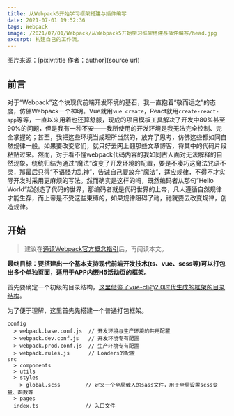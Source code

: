 ```yaml
---
title: 从Webpack5开始学习框架搭建与插件编写
date: 2021-07-01 19:52:36
tags: Webpack
image: /2021/07/01/Webpack/从Webpack5开始学习框架搭建与插件编写/head.jpg
excerpt: 构建自己的工作流。
---
```


图片来源：[pixiv:title 作者：author](source url)

## 前言

对于“Webpack”这个块现代前端开发环境的基石，我一直抱着“敬而远之”的态度，仿佛Webpack一个神明。Vue就用`vue create`，React就用`create-react-app`等等，一直以来用着也还算舒服，现成的项目模板工具解决了开发中80%甚至90%的问题，但是我有一种不安——我所使用的开发环境是我无法完全控制、完全掌握的；甚至，我把这些环境当成理所当然的，放弃了思考，仿佛这些都如同自然规律一般。如果要改变它们，就只好去网上翻那些文章博客，将其中的代码片段粘贴过来。然而，对于看不懂webpack代码内容的我如同古人面对无法解释的自然现象，统统归结为通过“魔法”改变了开发环境的配置，要是不凑巧这魔法咒语不灵，那最后只得“不语怪力乱神”，告诫自己要放弃“魔法”，适应规律，不得不才实际开发时采用更麻烦的写法。然而确实是这样的吗，既然编码者从那句“Hello World”起创造了代码的世界，那编码者就是代码世界的上帝，凡人遵循自然规律才能生存，而上帝是不受这些束缚的，如果规律阻碍了祂，祂就要去改变规律，创造规律。

## 开始

> 建议在[通读Webpack官方概念指引](https://webpack.docschina.org/concepts/)后，再阅读本文。

**最终目标：要搭建出一个基本支持现代前端开发技术(ts、vue、scss等)可以打包出多个单独页面，适用于APP内嵌H5活动页的框架。**

首先要确定一个初级的目录结构，这里借鉴了vue-cli@2.0时代生成的框架的目录结构。

为了便于理解，这里首先先搭建一个普通打包框架。

```
config
  > webpack.base.conf.js  // 开发环境与生产环境的共用配置
  > webpack.dev.conf.js   // 开发环境专有配置
  > webpack.prod.conf.js  // 生产环境专有配置
  > webpack.rules.js      // Loaders的配置
src
  > components
  > utils
  > styles
    > global.scss        // 定义一个全局载入的sass文件，用于全局设置scss变量、函数等
  > pages
  index.ts               // 入口文件
```






